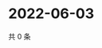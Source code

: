 # 2022-06-03

共 0 条

<!-- BEGIN WEIBO -->
<!-- 最后更新时间 Fri Jun 03 2022 00:26:31 GMT+0800 (China Standard Time) -->

<!-- END WEIBO -->
